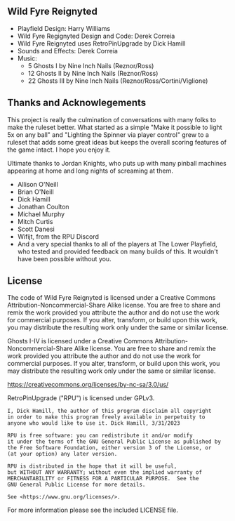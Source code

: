 ## Wild Fyre Reignyted


* Playfield Design: Harry Williams
* Wild Fyre Regignyted Design and Code: Derek Correia
* Wild Fyre Reignyted uses RetroPinUpgrade by Dick Hamill
* Sounds and Effects: Derek Correia
* Music:
    * 5 Ghosts I by Nine Inch Nails (Reznor/Ross)
    * 12 Ghosts II by Nine Inch Nails (Reznor/Ross)
    * 22 Ghosts III by Nine Inch Nails (Reznor/Ross/Cortini/Viglione)

## Thanks and Acknowlegements
This project is really the culmination of conversations with many folks to make the ruleset better. What started as a simple "Make it possible to light 5x on any ball" and "Lighting the Spinner via player control" grew to a ruleset that adds some great ideas but keeps the overall scoring features of the game intact. I hope you enjoy it.

Ultimate thanks to Jordan Knights, who puts up with many pinball machines appearing at home and long nights of screaming at them. 

* Allison O'Neill
* Brian O'Neill
* Dick Hamill
* Jonathan Coulton
* Michael Murphy
* Mitch Curtis
* Scott Danesi
* Wifijt, from the RPU Discord
* And a very special thanks to all of the players at The Lower Playfield, who tested and provided feedback on many builds of this. It wouldn't have been possible without you.

## License
The code of Wild Fyre Reignyted is licensed under a Creative Commons Attribution-Noncommercial-Share Alike license. You are free to share and remix the work provided you attribute the author and do not use the work for commercial purposes. If you alter, transform, or build upon this work, you may distribute the resulting work only under the same or similar license.

Ghosts I-IV is licensed under a Creative Commons Attribution-Noncommercial-Share Alike license. You are free to share and remix the work provided you attribute the author and do not use the work for commercial purposes. If you alter, transform, or build upon this work, you may distribute the resulting work only under the same or similar license.

https://creativecommons.org/licenses/by-nc-sa/3.0/us/

RetroPinUpgrade ("RPU") is licensed under GPLv3. 

    I, Dick Hamill, the author of this program disclaim all copyright
    in order to make this program freely available in perpetuity to
    anyone who would like to use it. Dick Hamill, 3/31/2023

    RPU is free software: you can redistribute it and/or modify
    it under the terms of the GNU General Public License as published by
    the Free Software Foundation, either version 3 of the License, or
    (at your option) any later version.

    RPU is distributed in the hope that it will be useful,
    but WITHOUT ANY WARRANTY; without even the implied warranty of
    MERCHANTABILITY or FITNESS FOR A PARTICULAR PURPOSE.  See the
    GNU General Public License for more details.

    See <https://www.gnu.org/licenses/>.

For more information please see the included LICENSE file.